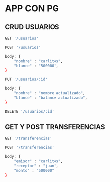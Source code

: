 # APP CON PG

## CRUD USUARIOS

```sh
GET '/usuarios'
```

```sh
POST '/usuarios'

body: {
    "nombre" : "carlitos",
    "blance" : "500000",
}
```

```sh
PUT '/usuarios/:id'

body: {
    "nombre" : "nombre actualizado",
    "blance" : "balance actualizado",
}
```

```sh
DELETE '/usuarios/:id'

```

## GET Y POST TRANSFERENCIAS

```sh
GET '/transferencias'
```

```sh
POST '/transferencias'

body: {
    "emisor" : "carlitos",
    "receptor" : "juan",
    "monto" : "500000",
}
```
